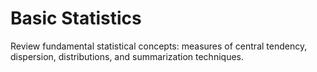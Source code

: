# Basic Statistics

Review fundamental statistical concepts: measures of central tendency, dispersion, distributions, and summarization techniques.